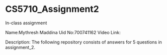 # CS5710_Assignment2
In-class assignment

Name:Mythresh Maddina
Uid No:700741162
Video Link:


Description: The following repository consists of answers for 5 questions in assignment_2.

